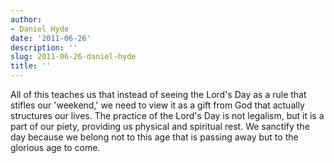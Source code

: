 ```yaml
---
author:
- Daniel Hyde
date: '2011-06-26'
description: ''
slug: 2011-06-26-daniel-hyde
title: ''
---
```

All of this teaches us that instead of seeing the Lord's Day as a rule that stifles our 'weekend,' we need to view it as a gift from God that actually structures our lives. The practice of the Lord's Day is not legalism, but it is a part of our piety, providing us physical and spiritual rest. We sanctify the day because we belong not to this age that is passing away but to the glorious age to come.



